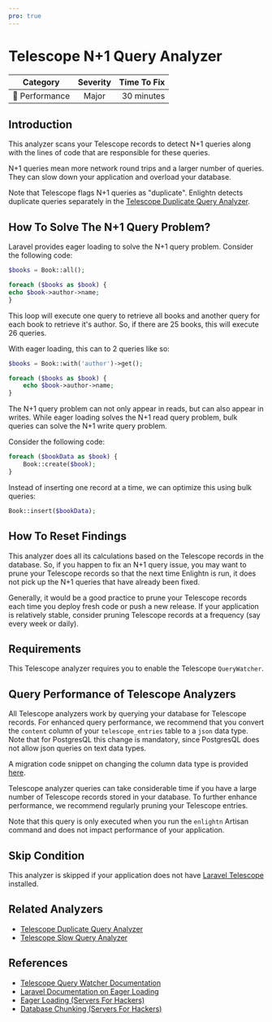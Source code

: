 ```yaml
---
pro: true
---
```


# Telescope N+1 Query Analyzer <Badge text="PRO" type="tip"/>

| Category       | Severity   | Time To Fix  |
| -------------  |:----------:| ------------:|
| :rocket: Performance | Major | 30 minutes  |

## Introduction

This analyzer scans your Telescope records to detect N+1 queries along with the lines of code that are responsible for these queries.

N+1 queries mean more network round trips and a larger number of queries. They can slow down your application and overload your database.

Note that Telescope flags N+1 queries as "duplicate". Enlightn detects duplicate queries separately in the [Telescope Duplicate Query Analyzer](/performance/telescope-duplicate-query-analyzer).

## How To Solve The N+1 Query Problem?

Laravel provides eager loading to solve the N+1 query problem. Consider the following code:

```php
$books = Book::all();

foreach ($books as $book) {
echo $book->author->name;
}
```

This loop will execute one query to retrieve all books and another query for each book to retrieve it's author. So, if there are 25 books, this will execute 26 queries.

With eager loading, this can to 2 queries like so:

```php
$books = Book::with('author')->get();

foreach ($books as $book) {
    echo $book->author->name;
}
```

The N+1 query problem can not only appear in reads, but can also appear in writes. While eager loading solves the N+1 read query problem, bulk queries can solve the N+1 write query problem.

Consider the following code:

```php
foreach ($bookData as $book) {
    Book::create($book);
}
```

Instead of inserting one record at a time, we can optimize this using bulk queries:

```php
Book::insert($bookData);
```

## How To Reset Findings

This analyzer does all its calculations based on the Telescope records in the database. So, if you happen to fix an N+1 query issue, you may want to prune your Telescope records so that the next time Enlightn is run, it does not pick up the N+1 queries that have already been fixed.

Generally, it would be a good practice to prune your Telescope records each time you deploy fresh code or push a new release. If your application is relatively stable, consider pruning Telescope records at a frequency (say every week or daily).

## Requirements

This Telescope analyzer requires you to enable the Telescope `QueryWatcher`.

## Query Performance of Telescope Analyzers

All Telescope analyzers work by querying your database for Telescope records. For enhanced query performance, we recommend that you convert the `content` column of your `telescope_entries` table to a `json` data type. Note that for PostgresQL this change is mandatory, since PostgresQL does not allow json queries on text data types.

A migration code snippet on changing the column data type is provided [here](/performance/telescope-cache-hit-ratio-analyzer.html#special-note-for-performance-of-telescope-analyzers).

Telescope analyzer queries can take considerable time if you have a large number of Telescope records stored in your database. To further enhance performance, we recommend regularly pruning your Telescope entries. 

Note that this query is only executed when you run the `enlightn` Artisan command and does not impact performance of your application.

## Skip Condition

This analyzer is skipped if your application does not have [Laravel Telescope](https://laravel.com/docs/telescope) installed.

## Related Analyzers

- [Telescope Duplicate Query Analyzer](/docs/performance/telescope-duplicate-query-analyzer)
- [Telescope Slow Query Analyzer](/docs/performance/telescope-slow-query-analyzer)

## References

- [Telescope Query Watcher Documentation](https://laravel.com/docs/telescope#query-watcher)
- [Laravel Documentation on Eager Loading](https://laravel.com/docs/eloquent-relationships#eager-loading)
- [Eager Loading (Servers For Hackers)](https://serversforhackers.com/laravel-perf/eager-loading)
- [Database Chunking (Servers For Hackers)](https://serversforhackers.com/laravel-perf/database-chunking)